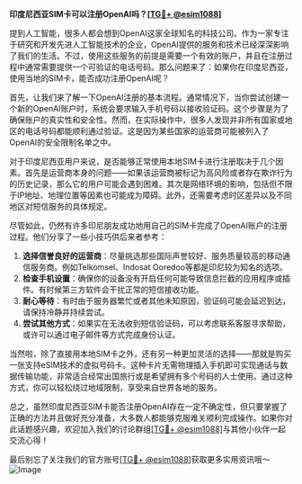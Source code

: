 **印度尼西亚SIM卡可以注册OpenAI吗？[[TG💪+ @esim1088](https://t.me/s/esim1088)]**

提到人工智能，很多人都会想到OpenAI这家全球知名的科技公司。作为一家专注于研究和开发先进人工智能技术的企业，OpenAI提供的服务和技术已经深深影响了我们的生活。不过，使用这些服务的前提是需要一个有效的账户，并且在注册过程中通常需要提供一个可验证的电话号码。那么问题来了：如果你在印度尼西亚，使用当地的SIM卡，能否成功注册OpenAI呢？

首先，让我们来了解一下OpenAI注册的基本流程。通常情况下，当你尝试创建一个新的OpenAI账户时，系统会要求输入手机号码以接收验证码。这个步骤是为了确保账户的真实性和安全性。然而，在实际操作中，很多人发现并非所有国家或地区的电话号码都能顺利通过验证。这是因为某些国家的运营商可能被列入了OpenAI的安全限制名单之中。

对于印度尼西亚用户来说，是否能够正常使用本地SIM卡进行注册取决于几个因素。首先是运营商本身的问题——如果该运营商被标记为高风险或者存在欺诈行为的历史记录，那么它的用户可能会遇到困难。其次是网络环境的影响，包括但不限于IP地址、地理位置等因素也可能成为障碍。此外，还需要考虑时区差异以及不同地区对短信服务的具体规定。

尽管如此，仍然有许多印尼朋友成功地用自己的SIM卡完成了OpenAI账户的注册过程。他们分享了一些小技巧供后来者参考：

1. **选择信誉良好的运营商**：尽量挑选那些国际声誉较好、服务质量较高的移动通信服务商。例如Telkomsel、Indosat Ooredoo等都是印尼较为知名的选项。
2. **检查手机设置**：确保你的设备没有开启任何可能导致信息拦截的应用程序或插件。有时候第三方软件会干扰正常的短信接收功能。
3. **耐心等待**：有时由于服务器繁忙或者其他未知原因，验证码可能会延迟到达，请保持冷静并持续尝试。
4. **尝试其他方式**：如果实在无法收到短信验证码，可以考虑联系客服寻求帮助，或许可以通过电子邮件等方式完成身份认证。

当然啦，除了直接用本地SIM卡之外，还有另一种更加灵活的选择——那就是购买一张支持eSIM技术的虚拟号码卡。这种卡片无需物理插入手机即可实现通话与数据传输功能，非常适合经常出国旅行或是希望拥有多个号码的人士使用。通过这种方式，你可以轻松绕过地域限制，享受来自世界各地的服务。

总之，虽然印度尼西亚SIM卡能否注册OpenAI存在一定不确定性，但只要掌握了正确的方法并且做好充分准备，大多数人都能够克服难关顺利完成操作。如果你对此话题感兴趣，欢迎加入我们的讨论群组[[TG💪+ @esim1088](https://t.me/s/esim1088)]与其他小伙伴一起交流心得！

最后别忘了关注我们的官方账号[[TG💪+ @esim1088](https://t.me/s/esim1088)]获取更多实用资讯哦～
![Image](https://i.postimg.cc/4NQfJmqS/Snipaste-2025-05-13-00-14-12.png)
